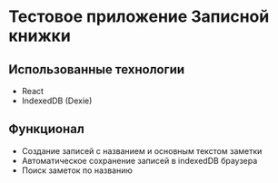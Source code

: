 # Тестовое приложение Записной книжки

## Использованные технологии

- React
- IndexedDB (Dexie)

## Функционал

- Создание записей с названием и основным текстом заметки
- Автоматическое сохранение записей в indexedDB браузера
- Поиск заметок по названию
